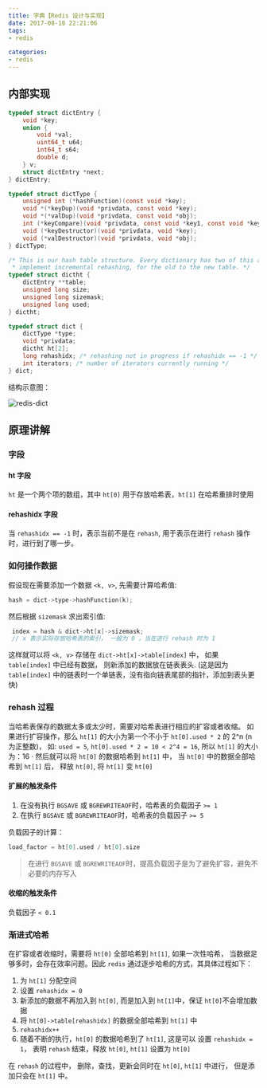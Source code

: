 ```yaml
---
title: 字典【Redis 设计与实现】
date: 2017-08-18 22:21:06
tags:
- redis

categories:
- redis
---
```


## 内部实现

```c
typedef struct dictEntry {
    void *key;
    union {
        void *val;
        uint64_t u64;
        int64_t s64;
        double d;
    } v;
    struct dictEntry *next;
} dictEntry;

typedef struct dictType {
    unsigned int (*hashFunction)(const void *key);
    void *(*keyDup)(void *privdata, const void *key);
    void *(*valDup)(void *privdata, const void *obj);
    int (*keyCompare)(void *privdata, const void *key1, const void *key2);
    void (*keyDestructor)(void *privdata, void *key);
    void (*valDestructor)(void *privdata, void *obj);
} dictType;

/* This is our hash table structure. Every dictionary has two of this as we
 * implement incremental rehashing, for the old to the new table. */
typedef struct dictht {
    dictEntry **table;
    unsigned long size;
    unsigned long sizemask;
    unsigned long used;
} dictht;

typedef struct dict {
    dictType *type;
    void *privdata;
    dictht ht[2];
    long rehashidx; /* rehashing not in progress if rehashidx == -1 */
    int iterators; /* number of iterators currently running */
} dict;
```

结构示意图：

![redis-dict](http://otuvs4s36.bkt.clouddn.com/redis-dict.png)

<!-- more -->

## 原理讲解

### 字段

#### ht 字段

`ht` 是一个两个项的数组，其中 `ht[0]` 用于存放哈希表，`ht[1]` 在哈希重排时使用

#### rehashidx 字段

当 `rehashidx == -1` 时，表示当前不是在 `rehash`, 用于表示在进行 `rehash` 操作时，进行到了哪一步。

### 如何操作数据

假设现在需要添加一个数据 `<k, v>`, 先需要计算哈希值:

```c
hash = dict->type->hashFunction(k);
```

然后根据 `sizemask` 求出索引值:

```c
 index = hash & dict->ht[x]->sizemask;   
 // x 表示实际存放哈希表的索引， 一般为 0 ，当在进行 rehash 时为 1
```

这样就可以将 `<k, v>` 存储在 `dict->ht[x]->table[index]` 中， 如果 `table[index]` 中已经有数据， 则新添加的数据放在链表表头. (这是因为 `table[index]` 中的链表时一个单链表，没有指向链表尾部的指针，添加到表头更快)

### rehash 过程

当哈希表保存的数据太多或太少时，需要对哈希表进行相应的扩容或者收缩。
如果进行扩容操作，那么 `ht[1]` 的大小为第一个不小于 `ht[0].used * 2` 的 2^n (n 为正整数)， 如: `used = 5`, `ht[0].used * 2 = 10 < 2^4 = 16`, 所以 `ht[1]` 的大小为：16 · 
然后就可以将 `ht[0]` 的数据哈希到 `ht[1]` 中， 当 `ht[0]` 中的数据全部哈希到 `ht[1]` 后， 释放 `ht[0]`,  将 `ht[1]` 变 `ht[0]`

#### 扩展的触发条件

1. 在没有执行 `BGSAVE` 或 `BGREWRITEAOF`时，哈希表的负载因子 `>= 1`
2. 在执行 `BGSAVE` 或 `BGREWRITEAOF`时，哈希表的负载因子 `>= 5`

负载因子的计算：

```c
load_factor = ht[0].used / ht[0].size
```

> 在进行 `BGSAVE` 或 `BGREWRITEAOF`时，提高负载因子是为了避免扩容，避免不必要的内存写入

#### 收缩的触发条件

负载因子 `< 0.1`

### 渐进式哈希

在扩容或者收缩时，需要将 `ht[0]` 全部哈希到 `ht[1]`, 如果一次性哈希， 当数据足够多时，会存在效率问题。因此 `redis` 通过逐步哈希的方式，其具体过程如下：

1. 为 `ht[1]` 分配空间
2. 设置 `rehashidx = 0`
3. 新添加的数据不再加入到 `ht[0]`, 而是加入到 `ht[1]`中，保证 `ht[0]`不会增加数据
4. 将 `ht[0]->table[rehashidx]` 的数据全部哈希到 `ht[1]` 中
5. `rehashidx++`
6. 随着不断的执行，`ht[0]` 的数据哈希到了 `ht[1]`, 这是可以 设置 `rehashidx = 1`， 表明 `rehash` 结束，释放 `ht[0]`,  `ht[1]` 设置为 `ht[0]`

在 `rehash` 的过程中， 删除，查找，更新会同时在 `ht[0]`, `ht[1]` 中进行， 但是添加只会在 `ht[1]` 中。
